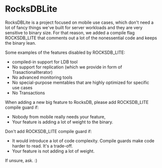 # RocksDBLite

RocksDBLite is a project focused on mobile use cases, which don't need a lot of fancy things we've built for server workloads and they are very sensitive to binary size. For that reason, we added a compile flag ROCKSDB_LITE that comments out a lot of the nonessential code and keeps the binary lean.

Some examples of the features disabled by ROCKSDB_LITE:
* compiled-in support for LDB tool
* No support for replication (which we provide in form of TrasactionalIterator)
* No advanced monitoring tools
* No special-purpose memtables that are highly optimized for specific use cases
* No Transactions

When adding a new big feature to RocksDB, please add ROCKSDB_LITE compile guard if:
* Nobody from mobile really needs your feature,
* Your feature is adding a lot of weight to the binary.

Don't add ROCKSDB_LITE compile guard if:
* It would introduce a lot of code complexity. Compile guards make code harder to read. It's a trade-off.
* Your feature is not adding a lot of weight.

If unsure, ask. :)
